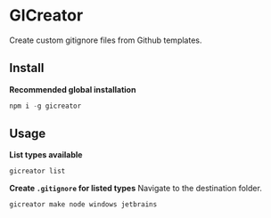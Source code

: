 # GICreator
Create custom gitignore files from Github templates.

## Install
**Recommended global installation**
```javascript
npm i -g gicreator
```

## Usage
**List types available**
```javascript
gicreator list
```

**Create `.gitignore` for listed types**
Navigate to the destination folder.
```javascript
gicreator make node windows jetbrains
```